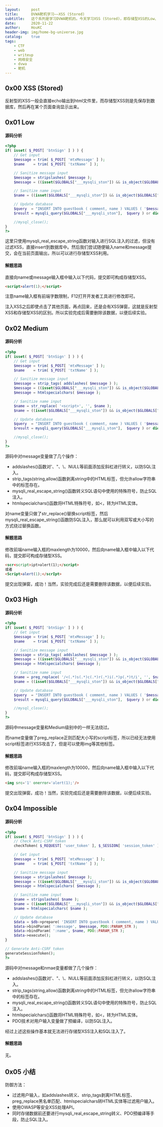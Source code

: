 ```yaml
---
layout:     post
title:      DVWA靶机学习——XSS (Stored)
subtitle:   这个系列是学习DVWA靶机的。今天学习XSS (Stored)，即存储型XSS的Low、Medium、High、Impossible级别。
date:       2020-11-22
author:     HouKC
header-img: img/home-bg-universe.jpg
catalog:    true
tags:
    - CTF
    - web
    - writeup
    - 网络安全
    - dvwa
    - 靶机
---
```




## 0x00 XSS (Stored)

反射型的XSS一般会直接echo输出到html文件里，而存储型XSS则是先保存到数据库，然后再在某个页面查询显示出来。



## 0x01 Low

#### 源码分析
```php
<?php
if( isset( $_POST[ 'btnSign' ] ) ) {
    // Get input
    $message = trim( $_POST[ 'mtxMessage' ] );
    $name    = trim( $_POST[ 'txtName' ] );

    // Sanitize message input
    $message = stripslashes( $message );
    $message = ((isset($GLOBALS["___mysqli_ston"]) && is_object($GLOBALS["___mysqli_ston"])) ? mysqli_real_escape_string($GLOBALS["___mysqli_ston"],  $message ) : ((trigger_error("[MySQLConverterToo] Fix the mysql_escape_string() call! This code does not work.", E_USER_ERROR)) ? "" : ""));

    // Sanitize name input
    $name = ((isset($GLOBALS["___mysqli_ston"]) && is_object($GLOBALS["___mysqli_ston"])) ? mysqli_real_escape_string($GLOBALS["___mysqli_ston"],  $name ) : ((trigger_error("[MySQLConverterToo] Fix the mysql_escape_string() call! This code does not work.", E_USER_ERROR)) ? "" : ""));

    // Update database
    $query  = "INSERT INTO guestbook ( comment, name ) VALUES ( '$message', '$name' );";
    $result = mysqli_query($GLOBALS["___mysqli_ston"],  $query ) or die( '<pre>' . ((is_object($GLOBALS["___mysqli_ston"])) ? mysqli_error($GLOBALS["___mysqli_ston"]) : (($___mysqli_res = mysqli_connect_error()) ? $___mysqli_res : false)) . '</pre>' );

    //mysql_close();
}
?>
```
这里只使用mysqli_real_escape_string函数对输入进行SQL注入的过滤，但没有过滤XSS，直接insert到数据库中。然后我们尝试随便输入name和message提交，会在当前页面输出，所以可以进行存储型XSS利用。

#### 解题思路
直接向name或message输入框中输入以下代码，提交即可构成存储型XSS。
```html
<script>alert(1);</script>
```
注意name输入框有前端字数限制，F12打开开发者工具进行修改即可。

注入XSS之后即使点击了其他页面，再点回来，还是会有XSS弹窗，这就是反射型XSS和存储型XSS的区别。所以实验完成后需要删除该数据，以便后续实验。



## 0x02 Medium

#### 源码分析
```php
<?php
if( isset( $_POST[ 'btnSign' ] ) ) {
    // Get input
    $message = trim( $_POST[ 'mtxMessage' ] );
    $name    = trim( $_POST[ 'txtName' ] );

    // Sanitize message input
    $message = strip_tags( addslashes( $message ) );
    $message = ((isset($GLOBALS["___mysqli_ston"]) && is_object($GLOBALS["___mysqli_ston"])) ? mysqli_real_escape_string($GLOBALS["___mysqli_ston"],  $message ) : ((trigger_error("[MySQLConverterToo] Fix the mysql_escape_string() call! This code does not work.", E_USER_ERROR)) ? "" : ""));
    $message = htmlspecialchars( $message );

    // Sanitize name input
    $name = str_replace( '<script>', '', $name );
    $name = ((isset($GLOBALS["___mysqli_ston"]) && is_object($GLOBALS["___mysqli_ston"])) ? mysqli_real_escape_string($GLOBALS["___mysqli_ston"],  $name ) : ((trigger_error("[MySQLConverterToo] Fix the mysql_escape_string() call! This code does not work.", E_USER_ERROR)) ? "" : ""));

    // Update database
    $query  = "INSERT INTO guestbook ( comment, name ) VALUES ( '$message', '$name' );";
    $result = mysqli_query($GLOBALS["___mysqli_ston"],  $query ) or die( '<pre>' . ((is_object($GLOBALS["___mysqli_ston"])) ? mysqli_error($GLOBALS["___mysqli_ston"]) : (($___mysqli_res = mysqli_connect_error()) ? $___mysqli_res : false)) . '</pre>' );

    //mysql_close();
}
?>
```
源码中对message变量做了几个操作：
- addslashes()函数对'、"、\\、NULL等前面添加反斜杠进行转义，以防SQL注入。
- strip_tags(string,allow)函数剥离string中的HTML标签，但允许allow字符串中的标签存在。
- mysqli_real_escape_string()函数转义SQL语句中使用的特殊符号，防止SQL注入。
- htmlspecialchars()函数将HTML特殊符号，如\<，转为HTML实体。

对name变量只做了str_replace()替换script标签，然后mysqli_real_escape_string()函数防SQL注入，那么就可以利用双写或大小写的方式绕过替换函数。

#### 解题思路
修改前端name输入框的maxlength为10000，然后向name输入框中输入以下代码，提交即可构成存储型XSS。
```html
<scr<script>ipt>alert(1);</script>
或者
<Script>alert(1);</scrIpt>
```
提交出现弹窗，成功！当然，实验完成后还是需要删除该数据，以便后续实验。



## 0x03 High

#### 源码分析
```php
<?php
if( isset( $_POST[ 'btnSign' ] ) ) {
    // Get input
    $message = trim( $_POST[ 'mtxMessage' ] );
    $name    = trim( $_POST[ 'txtName' ] );

    // Sanitize message input
    $message = strip_tags( addslashes( $message ) );
    $message = ((isset($GLOBALS["___mysqli_ston"]) && is_object($GLOBALS["___mysqli_ston"])) ? mysqli_real_escape_string($GLOBALS["___mysqli_ston"],  $message ) : ((trigger_error("[MySQLConverterToo] Fix the mysql_escape_string() call! This code does not work.", E_USER_ERROR)) ? "" : ""));
    $message = htmlspecialchars( $message );

    // Sanitize name input
    $name = preg_replace( '/<(.*)s(.*)c(.*)r(.*)i(.*)p(.*)t/i', '', $name );
    $name = ((isset($GLOBALS["___mysqli_ston"]) && is_object($GLOBALS["___mysqli_ston"])) ? mysqli_real_escape_string($GLOBALS["___mysqli_ston"],  $name ) : ((trigger_error("[MySQLConverterToo] Fix the mysql_escape_string() call! This code does not work.", E_USER_ERROR)) ? "" : ""));

    // Update database
    $query  = "INSERT INTO guestbook ( comment, name ) VALUES ( '$message', '$name' );";
    $result = mysqli_query($GLOBALS["___mysqli_ston"],  $query ) or die( '<pre>' . ((is_object($GLOBALS["___mysqli_ston"])) ? mysqli_error($GLOBALS["___mysqli_ston"]) : (($___mysqli_res = mysqli_connect_error()) ? $___mysqli_res : false)) . '</pre>' );

    //mysql_close();
}
?> 
```
源码中message变量和Medium级别中的一样无法绕过。

而name变量做了preg_replace正则匹配大小写的script标签，所以已经无法使用script标签进行XSS攻击了，但是可以使用img等其他标签。

#### 解题思路
修改前端name输入框的maxlength为10000，然后向name输入框中输入以下代码，提交即可构成存储型XSS。
```html
<img src='1' onerror='alert(1);'/>
```
提交出现弹窗，成功！当然，实验完成后还是需要删除该数据，以便后续实验。



## 0x04 Impossible

#### 源码分析
```php
<?php
if( isset( $_POST[ 'btnSign' ] ) ) {
    // Check Anti-CSRF token
    checkToken( $_REQUEST[ 'user_token' ], $_SESSION[ 'session_token' ], 'index.php' );

    // Get input
    $message = trim( $_POST[ 'mtxMessage' ] );
    $name    = trim( $_POST[ 'txtName' ] );

    // Sanitize message input
    $message = stripslashes( $message );
    $message = ((isset($GLOBALS["___mysqli_ston"]) && is_object($GLOBALS["___mysqli_ston"])) ? mysqli_real_escape_string($GLOBALS["___mysqli_ston"],  $message ) : ((trigger_error("[MySQLConverterToo] Fix the mysql_escape_string() call! This code does not work.", E_USER_ERROR)) ? "" : ""));
    $message = htmlspecialchars( $message );

    // Sanitize name input
    $name = stripslashes( $name );
    $name = ((isset($GLOBALS["___mysqli_ston"]) && is_object($GLOBALS["___mysqli_ston"])) ? mysqli_real_escape_string($GLOBALS["___mysqli_ston"],  $name ) : ((trigger_error("[MySQLConverterToo] Fix the mysql_escape_string() call! This code does not work.", E_USER_ERROR)) ? "" : ""));
    $name = htmlspecialchars( $name );

    // Update database
    $data = $db->prepare( 'INSERT INTO guestbook ( comment, name ) VALUES ( :message, :name );' );
    $data->bindParam( ':message', $message, PDO::PARAM_STR );
    $data->bindParam( ':name', $name, PDO::PARAM_STR );
    $data->execute();
}

// Generate Anti-CSRF token
generateSessionToken();
?> 
```
源码中对message和nmae变量都做了几个操作：
- addslashes()函数对'、"、\\、NULL等前面添加反斜杠进行转义，以防SQL注入。
- strip_tags(string,allow)函数剥离string中的HTML标签，但允许allow字符串中的标签存在。
- mysqli_real_escape_string()函数转义SQL语句中使用的特殊符号，防止SQL注入。
- htmlspecialchars()函数将HTML特殊符号，如\<，转为HTML实体。
- PDO技术对用户输入变量做了预编译，以防SQL注入。

经过上述这些操作基本就无法进行存储型XSS注入和SQL注入了。

#### 解题思路
无。



## 0x05 小结

防御方法：
- 过滤用户输入，如addslashes转义、strip_tags剥离HTML标签、preg_replace黑名单匹配、htmlspecialchars转HTML实体等过滤用户输入。
- 使用OWASP等安全XSS处理API。
- 同时存储数据前还要进行mysqli_real_escape_string转义、PDO预编译等手段，防止SQL注入。